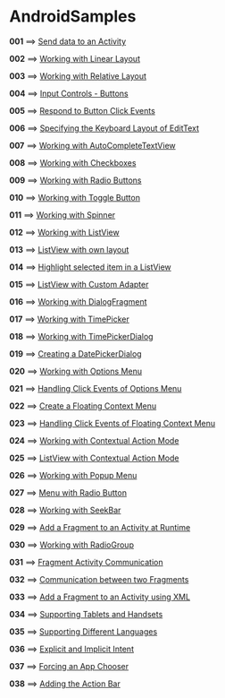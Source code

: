 # AndroidSamples

**001** ==> [Send data to an Activity](https://github.com/mhdr/AndroidSamples/tree/master/001)

**002** ==> [Working with Linear Layout](https://github.com/mhdr/AndroidSamples/tree/master/002) 

**003** ==> [Working with Relative Layout](https://github.com/mhdr/AndroidSamples/tree/master/003) 

**004** ==> [Input Controls - Buttons](https://github.com/mhdr/AndroidSamples/tree/master/004) 

**005** ==> [Respond to Button Click Events](https://github.com/mhdr/AndroidSamples/tree/master/005) 

**006** ==> [Specifying the Keyboard Layout of EditText](https://github.com/mhdr/AndroidSamples/tree/master/006) 

**007** ==> [Working with AutoCompleteTextView](https://github.com/mhdr/AndroidSamples/tree/master/007) 

**008** ==> [Working with Checkboxes](https://github.com/mhdr/AndroidSamples/tree/master/008)

**009** ==> [Working with Radio Buttons](https://github.com/mhdr/AndroidSamples/tree/master/009)

**010** ==> [Working with Toggle Button](https://github.com/mhdr/AndroidSamples/tree/master/010)

**011** ==> [Working with Spinner](https://github.com/mhdr/AndroidSamples/tree/master/011)

**012** ==> [Working with ListView](https://github.com/mhdr/AndroidSamples/tree/master/012)

**013** ==> [ListView with own layout](https://github.com/mhdr/AndroidSamples/tree/master/013)

**014** ==> [Highlight selected item in a ListView](https://github.com/mhdr/AndroidSamples/tree/master/014)

**015** ==> [ListView with Custom Adapter](https://github.com/mhdr/AndroidSamples/tree/master/015)

**016** ==> [Working with DialogFragment](https://github.com/mhdr/AndroidSamples/tree/master/016)

**017** ==> [Working with TimePicker](https://github.com/mhdr/AndroidSamples/tree/master/017)

**018** ==> [Working with TimePickerDialog](https://github.com/mhdr/AndroidSamples/tree/master/018)

**019** ==> [Creating a DatePickerDialog](https://github.com/mhdr/AndroidSamples/tree/master/019)

**020** ==> [Working with Options Menu](https://github.com/mhdr/AndroidSamples/tree/master/020)

**021** ==> [Handling Click Events of Options Menu](https://github.com/mhdr/AndroidSamples/tree/master/021)

**022** ==> [Create a Floating Context Menu](https://github.com/mhdr/AndroidSamples/tree/master/022)

**023** ==> [Handling Click Events of Floating Context Menu](https://github.com/mhdr/AndroidSamples/tree/master/023)

**024** ==> [Working with Contextual Action Mode](https://github.com/mhdr/AndroidSamples/tree/master/024)

**025** ==> [ListView with Contextual Action Mode](https://github.com/mhdr/AndroidSamples/tree/master/025)

**026** ==> [Working with Popup Menu](https://github.com/mhdr/AndroidSamples/tree/master/026)

**027** ==> [Menu with Radio Button](https://github.com/mhdr/AndroidSamples/tree/master/027)

**028** ==> [Working with SeekBar](https://github.com/mhdr/AndroidSamples/tree/master/028)

**029** ==> [Add a Fragment to an Activity at Runtime](https://github.com/mhdr/AndroidSamples/tree/master/029)

**030** ==> [Working with RadioGroup](https://github.com/mhdr/AndroidSamples/tree/master/030)

**031** ==> [Fragment Activity Communication](https://github.com/mhdr/AndroidSamples/tree/master/031)

**032** ==> [Communication between two Fragments](https://github.com/mhdr/AndroidSamples/tree/master/032)

**033** ==> [Add a Fragment to an Activity using XML](https://github.com/mhdr/AndroidSamples/tree/master/033)

**034** ==> [Supporting Tablets and Handsets](https://github.com/mhdr/AndroidSamples/tree/master/034)

**035** ==> [Supporting Different Languages](https://github.com/mhdr/AndroidSamples/tree/master/035)

**036** ==> [Explicit and Implicit Intent](https://github.com/mhdr/AndroidSamples/tree/master/036)

**037** ==> [Forcing an App Chooser](https://github.com/mhdr/AndroidSamples/tree/master/037)

**038** ==> [Adding the Action Bar](https://github.com/mhdr/AndroidSamples/tree/master/038)